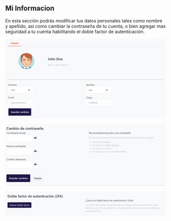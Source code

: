 ## Mi Informacion

En esta sección podrás modificar tus datos personales tales como nombre y apellido, asi como cambiar la contraseña de tu cuenta, o bien agregar mas seguridad a tu cuenta habilitando el doble factor de autenticación.

![01.account.info]( ../img/account/01.account.info.PNG "info")

![02.account.pass]( ../img/account/02.account.pass.PNG "pass")

![03.account.2fa]( ../img/account/03.account.2fa.PNG "2fa")
